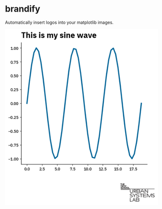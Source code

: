 # brandify
Automatically insert logos into your matplotlib images.

![test-image](https://raw.githubusercontent.com/Prukutu/brandify/master/sample-logo.png)
